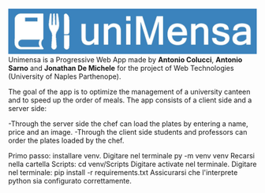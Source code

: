 ![Alt text](static/images/logo/logo.jpeg "Logo Unimensa")
 Unimensa is a Progressive Web App made by **Antonio Colucci**, **Antonio Sarno** and **Jonathan De Michele** for the project of Web Technologies (University of Naples Parthenope).
 
 
The goal of the app is to optimize the management of a university canteen and to speed up the order of meals.
The app consists of a client side and a server side:

-Through the server side the chef can load the plates by entering a name, price and an image. 
-Through the client side students and professors can order the plates loaded by the chef.


Primo passo: installare venv. Digitare nel terminale py -m venv venv
Recarsi nella cartella Scripts: cd venv/Scripts
Digitare activate nel terminale.
Digitare nel terminale: pip install -r requirements.txt
Assicurarsi che l'interprete python sia configurato correttamente.

